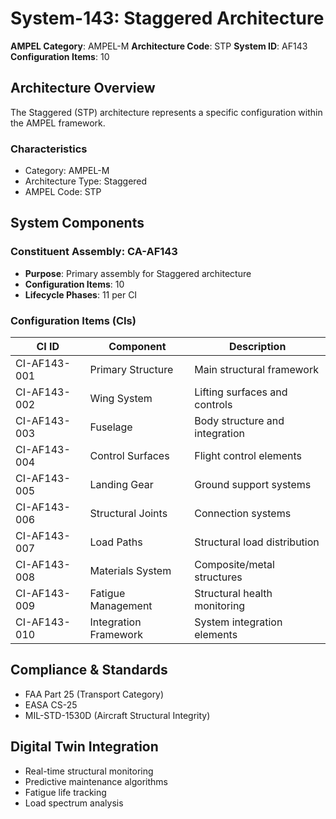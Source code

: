 # System-143: Staggered Architecture

**AMPEL Category**: AMPEL-M
**Architecture Code**: STP
**System ID**: AF143
**Configuration Items**: 10

## Architecture Overview

The Staggered (STP) architecture represents a specific configuration within the AMPEL framework.

### Characteristics
- Category: AMPEL-M
- Architecture Type: Staggered
- AMPEL Code: STP

## System Components

### Constituent Assembly: CA-AF143
- **Purpose**: Primary assembly for Staggered architecture
- **Configuration Items**: 10
- **Lifecycle Phases**: 11 per CI

### Configuration Items (CIs)

| CI ID | Component | Description |
|-------|-----------|-------------|
| CI-AF143-001 | Primary Structure | Main structural framework |
| CI-AF143-002 | Wing System | Lifting surfaces and controls |
| CI-AF143-003 | Fuselage | Body structure and integration |
| CI-AF143-004 | Control Surfaces | Flight control elements |
| CI-AF143-005 | Landing Gear | Ground support systems |
| CI-AF143-006 | Structural Joints | Connection systems |
| CI-AF143-007 | Load Paths | Structural load distribution |
| CI-AF143-008 | Materials System | Composite/metal structures |
| CI-AF143-009 | Fatigue Management | Structural health monitoring |
| CI-AF143-010 | Integration Framework | System integration elements |

## Compliance & Standards
- FAA Part 25 (Transport Category)
- EASA CS-25
- MIL-STD-1530D (Aircraft Structural Integrity)

## Digital Twin Integration
- Real-time structural monitoring
- Predictive maintenance algorithms
- Fatigue life tracking
- Load spectrum analysis
